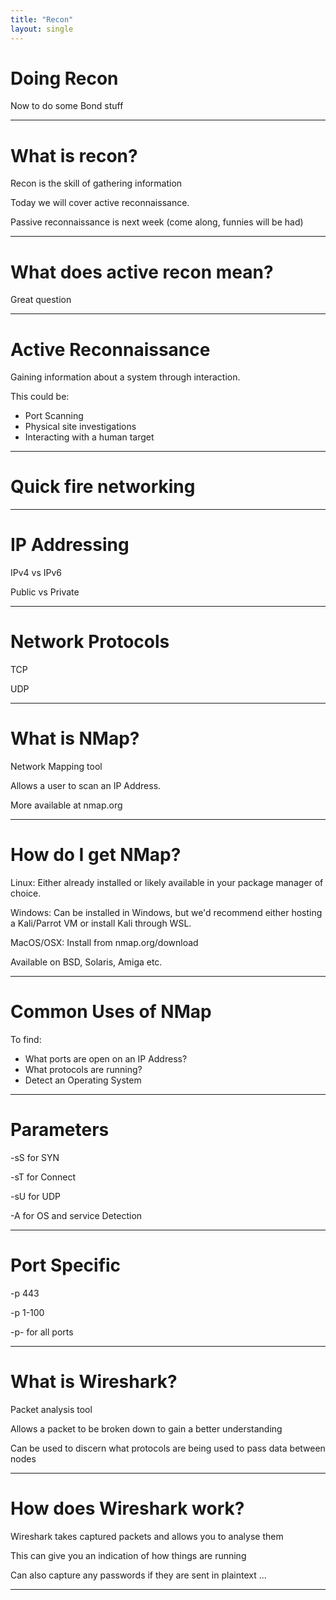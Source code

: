 ```yaml
---
title: "Recon"
layout: single
---
```


# Doing Recon

Now to do some Bond stuff

---

# What is recon?

Recon is the skill of gathering information

Today we will cover active reconnaissance.

Passive reconnaissance is next week (come along, funnies will be had)

---

# What does active recon mean?

Great question

---

# Active Reconnaissance

Gaining information about a system through interaction.

This could be:

- Port Scanning
- Physical site investigations
- Interacting with a human target

---

# Quick fire networking

---

# IP Addressing

IPv4 vs IPv6

Public vs Private

---

# Network Protocols

TCP

UDP

---

# What is NMap?

Network Mapping tool

Allows a user to scan an IP Address.

More available at nmap.org

---

# How do I get NMap?

Linux: Either already installed or likely available in your package manager of choice.

Windows: Can be installed in Windows, but we'd recommend either hosting a Kali/Parrot VM or install Kali through WSL.

MacOS/OSX: Install from nmap.org/download

Available on BSD, Solaris, Amiga etc.

---

# Common Uses of NMap

To find:

- What ports are open on an IP Address?
- What protocols are running?
- Detect an Operating System

---

# Parameters

-sS for SYN

-sT for Connect

-sU for UDP

-A for OS and service Detection

---

# Port Specific

-p 443

-p 1-100

-p- for all ports

---

# What is Wireshark?

Packet analysis tool

Allows a packet to be broken down to gain a better understanding

Can be used to discern what protocols are being used to pass data between nodes

---

# How does Wireshark work?

Wireshark takes captured packets and allows you to analyse them

This can give you an indication of how things are running

Can also capture any passwords if they are sent in plaintext ...

---

